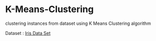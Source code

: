 # K-Means-Clustering

clustering instances from dataset using K Means Clustering algorithm

Dataset : [Iris Data Set](https://archive.ics.uci.edu/ml/datasets/iris)
